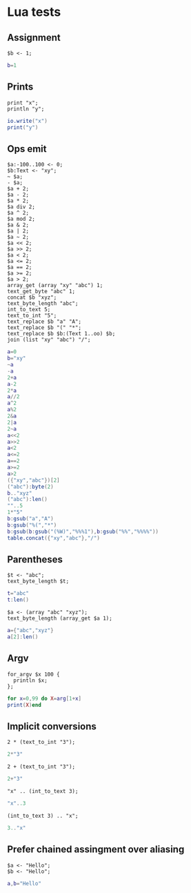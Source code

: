 # Lua tests

## Assignment

```polygolf
$b <- 1;
```

```lua
b=1
```

## Prints

```polygolf
print "x";
println "y";
```

```lua nogolf
io.write("x")
print("y")
```

## Ops emit

```polygolf
$a:-100..100 <- 0;
$b:Text <- "xy";
~ $a;
- $a;
$a + 2;
$a - 2;
$a * 2;
$a div 2;
$a ^ 2;
$a mod 2;
$a & 2;
$a | 2;
$a ~ 2;
$a << 2;
$a >> 2;
$a < 2;
$a <= 2;
$a == 2;
$a >= 2;
$a > 2;
array_get (array "xy" "abc") 1;
text_get_byte "abc" 1;
concat $b "xyz";
text_byte_length "abc";
int_to_text 5;
text_to_int "5";
text_replace $b "a" "A";
text_replace $b "(" "*";
text_replace $b $b:(Text 1..oo) $b;
join (list "xy" "abc") "/";
```

```lua nogolf
a=0
b="xy"
~a
-a
2+a
a-2
2*a
a//2
a^2
a%2
2&a
2|a
2~a
a<<2
a>>2
a<2
a<=2
a==2
a>=2
a>2
({"xy","abc"})[2]
("abc"):byte(2)
b.."xyz"
("abc"):len()
""..5
1*"5"
b:gsub("a","A")
b:gsub("%(","*")
b:gsub(b:gsub("(%W)","%%%1"),b:gsub("%%","%%%%"))
table.concat({"xy","abc"},"/")
```

## Parentheses

```polygolf
$t <- "abc";
text_byte_length $t;
```

```lua nogolf
t="abc"
t:len()
```

```polygolf
$a <- (array "abc" "xyz");
text_byte_length (array_get $a 1);
```

```lua nogolf
a={"abc","xyz"}
a[2]:len()
```

## Argv

```polygolf
for_argv $x 100 {
  println $x;
};
```

```lua nogolf
for x=0,99 do X=arg[1+x]
print(X)end
```

## Implicit conversions

```polygolf
2 * (text_to_int "3");
```

```lua
2*"3"
```

```polygolf
2 + (text_to_int "3");
```

```lua
2+"3"
```

```polygolf
"x" .. (int_to_text 3);
```

```lua
"x"..3
```

```polygolf
(int_to_text 3) .. "x";
```

```lua
3.."x"
```

## Prefer chained assingment over aliasing

```polygolf
$a <- "Hello";
$b <- "Hello";
```

```lua
a,b="Hello"
```

